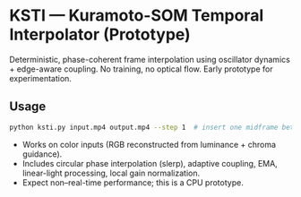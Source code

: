 
# KSTI — Kuramoto-SOM Temporal Interpolator (Prototype)

Deterministic, phase-coherent frame interpolation using oscillator dynamics + edge-aware coupling.
No training, no optical flow. Early prototype for experimentation.

## Usage

```bash
python ksti.py input.mp4 output.mp4 --step 1  # insert one midframe between every pair
```

- Works on color inputs (RGB reconstructed from luminance + chroma guidance).
- Includes circular phase interpolation (slerp), adaptive coupling, EMA, linear-light processing, local gain normalization.
- Expect non–real-time performance; this is a CPU prototype.
